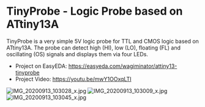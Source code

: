 # TinyProbe - Logic Probe based on ATtiny13A

TinyProbe is a very simple 5V logic probe for TTL and CMOS logic based on ATtiny13A. The probe can detect high (HI), low (LO), floating (FL) and oscillating (OS) signals and displays them via four LEDs.

- Project on EasyEDA: https://easyeda.com/wagiminator/attiny13-tinyprobe
- Project Video: https://youtu.be/mwY1OOxqLTI

![IMG_20200913_103028_x.jpg](https://image.easyeda.com/pullimage/SOqH2wsPMJqBppZzAwETnCwJVtQcSWTawatudKyE.jpeg)
![IMG_20200913_103009_x.jpg](https://image.easyeda.com/pullimage/cJyxdTUXueBnLWqMnejZTMJQZLLRc7BwzEJzYXAx.jpeg)
![IMG_20200913_103045_x.jpg](https://image.easyeda.com/pullimage/oiVr8vSdKlWIpKalPMHCRDV0Ec208rp7U5l4cwlT.jpeg)
